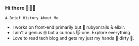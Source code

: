 ### Hi there 👋👋👋

    A Brief History About Me

- I works on front-end primarily but 🫶 rubyonrails & elixir.
- I ain't a genius 🤓 but a curious 😻 one. Explore everything. 
- Love to read tech blog and gets my just my hands 🤚 dirty 🧼.

<!--
**a45b/a45b** is a ✨ _special_ ✨ repository because its `README.md` (this file) appears on your GitHub profile.

Here are some ideas to get you started:

- 🔭 I’m currently working on ...
- 🌱 I’m currently learning ...
- 👯 I’m looking to collaborate on ...
- 🤔 I’m looking for help with ...
- 💬 Ask me about ...
- 📫 How to reach me: ...
- 😄 Pronouns: ...
- ⚡ Fun fact: ...
-->
